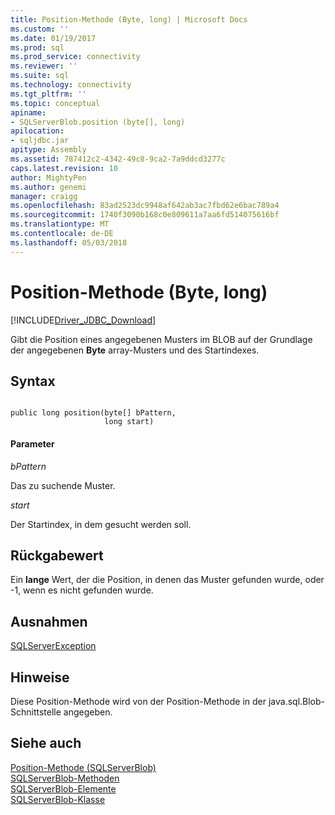 ```yaml
---
title: Position-Methode (Byte, long) | Microsoft Docs
ms.custom: ''
ms.date: 01/19/2017
ms.prod: sql
ms.prod_service: connectivity
ms.reviewer: ''
ms.suite: sql
ms.technology: connectivity
ms.tgt_pltfrm: ''
ms.topic: conceptual
apiname:
- SQLServerBlob.position (byte[], long)
apilocation:
- sqljdbc.jar
apitype: Assembly
ms.assetid: 787412c2-4342-49c8-9ca2-7a9ddcd3277c
caps.latest.revision: 10
author: MightyPen
ms.author: genemi
manager: craigg
ms.openlocfilehash: 83ad2523dc9948af642ab3ac7fbd62e6bac789a4
ms.sourcegitcommit: 1740f3090b168c0e809611a7aa6fd514075616bf
ms.translationtype: MT
ms.contentlocale: de-DE
ms.lasthandoff: 05/03/2018
---
```

# <a name="position-method-byte-long"></a>Position-Methode (Byte, long)
[!INCLUDE[Driver_JDBC_Download](../../../includes/driver_jdbc_download.md)]

  Gibt die Position eines angegebenen Musters im BLOB auf der Grundlage der angegebenen **Byte** array-Musters und des Startindexes.  
  
## <a name="syntax"></a>Syntax  
  
```  
  
public long position(byte[] bPattern,  
                     long start)  
```  
  
#### <a name="parameters"></a>Parameter  
 *bPattern*  
  
 Das zu suchende Muster.  
  
 *start*  
  
 Der Startindex, in dem gesucht werden soll.  
  
## <a name="return-value"></a>Rückgabewert  
 Ein **lange** Wert, der die Position, in denen das Muster gefunden wurde, oder -1, wenn es nicht gefunden wurde.  
  
## <a name="exceptions"></a>Ausnahmen  
 [SQLServerException](../../../connect/jdbc/reference/sqlserverexception-class.md)  
  
## <a name="remarks"></a>Hinweise  
 Diese Position-Methode wird von der Position-Methode in der java.sql.Blob-Schnittstelle angegeben.  
  
## <a name="see-also"></a>Siehe auch  
 [Position-Methode &#40;SQLServerBlob&#41;](../../../connect/jdbc/reference/position-method-sqlserverblob.md)   
 [SQLServerBlob-Methoden](../../../connect/jdbc/reference/sqlserverblob-methods.md)   
 [SQLServerBlob-Elemente](../../../connect/jdbc/reference/sqlserverblob-members.md)   
 [SQLServerBlob-Klasse](../../../connect/jdbc/reference/sqlserverblob-class.md)  
  
  
